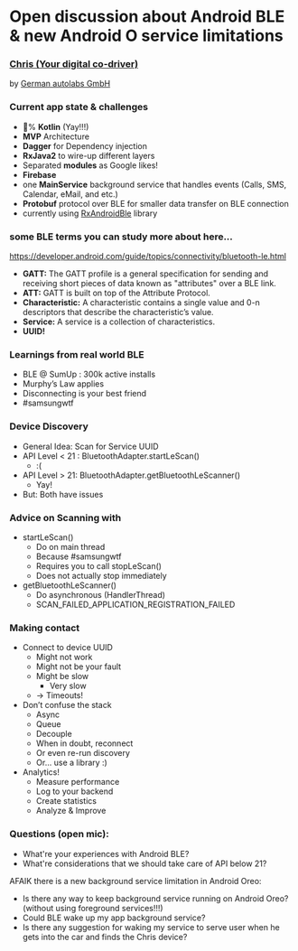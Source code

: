 # Open discussion about Android BLE & new Android O service limitations

### [Chris (Your digital co-driver)](https://www.hellochris.ai/)
by [German autolabs GmbH](https://germanautolabs.com)

### Current app state & challenges
- 💯% **Kotlin** (Yay!!!)
- **MVP** Architecture
- **Dagger** for Dependency injection
- **RxJava2** to wire-up different layers
- Separated **modules** as Google likes!
- **Firebase**
- one **MainService** background service that handles events (Calls, SMS, Calendar, eMail, and etc.)
- **Protobuf** protocol over BLE for smaller data transfer on BLE connection
- currently using [RxAndroidBle](https://github.com/Polidea/RxAndroidBle) library

### some BLE terms you can study more about here...
https://developer.android.com/guide/topics/connectivity/bluetooth-le.html
- **GATT:** The GATT profile is a general specification for sending and receiving short pieces of data known as "attributes" over a BLE link.
- **ATT:** GATT is built on top of the Attribute Protocol.
- **Characteristic:** A characteristic contains a single value and 0-n descriptors that describe the characteristic’s value.
- **Service:** A service is a collection of characteristics.
- **UUID!**

### Learnings from real world BLE
- BLE @ SumUp : 300k active installs 
- Murphy’s Law applies
- Disconnecting is your best friend
- #samsungwtf

### Device Discovery
- General Idea: Scan for Service UUID
- API Level < 21 : BluetoothAdapter.startLeScan()
  - :(
- API Level > 21: BluetoothAdapter.getBluetoothLeScanner()
  - Yay!
- But: Both have issues

### Advice on Scanning with 
- startLeScan() 
  - Do on main thread
  - Because #samsungwtf
  - Requires you to call stopLeScan()
  - Does not actually stop immediately
- getBluetoothLeScanner()
  - Do asynchronous (HandlerThread)
  - SCAN_FAILED_APPLICATION_REGISTRATION_FAILED 

### Making contact
- Connect to device UUID
  - Might not work    
  - Might not be your fault
  - Might be slow
    - Very slow
  - → Timeouts!
- Don’t confuse the stack
  - Async
  - Queue
  - Decouple
  - When in doubt, reconnect
  - Or even re-run discovery
  - Or... use a library :)
- Analytics!
  - Measure performance
  - Log to your backend
  - Create statistics
  - Analyze & Improve

### Questions (open mic):
- What're your experiences with Android BLE?
- What're considerations that we should take care of API below 21?

AFAIK there is a new background service limitation in Android Oreo:
- Is there any way to keep background service running on Android Oreo? (without using foreground services!!!)
- Could BLE wake up my app background service?
- Is there any suggestion for waking my service to serve user when he gets into the car and finds the Chris device?
